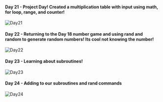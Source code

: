 #### Day 21 - Project Day! Created a multiplication table with input using math, for loop, range, and counter!
![Day21](https://github.com/user-attachments/assets/916af815-d65a-481e-a8a0-6883d51e0cef)

#### Day 22 - Returning to the Day 18 number game and using rand and random to generate random numbers! Its cool not knowing the number!
![Day22](https://github.com/user-attachments/assets/c55245b5-56e0-4349-a0f6-3cd58c6848d3)

#### Day 23 - Learning about subroutines!
![Day23](https://github.com/user-attachments/assets/7413d274-fc99-4dc3-8cb7-e8c8dcde15bf)

#### Day 24 - Adding to our subroutines and rand commands
![Day24](https://github.com/user-attachments/assets/bbdde1f0-9331-4462-88a5-ed78965a719a)
